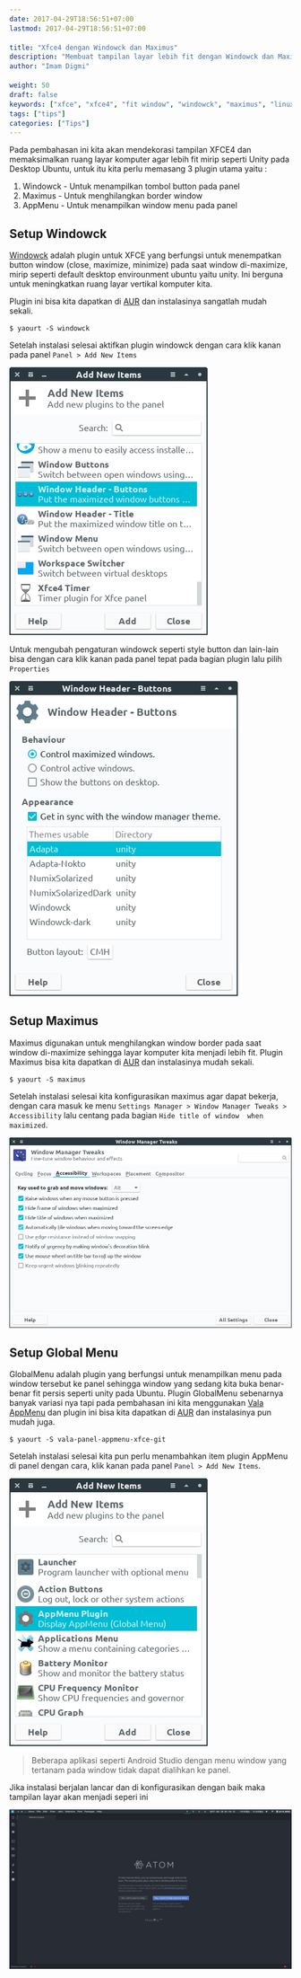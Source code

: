 ```yaml
---
date: 2017-04-29T18:56:51+07:00
lastmod: 2017-04-29T18:56:51+07:00

title: "Xfce4 dengan Windowck dan Maximus"
description: "Membuat tampilan layar lebih fit dengan Windowck dan Maximus di XFCE4"
author: "Imam Digmi"

weight: 50
draft: false
keywords: ["xfce", "xfce4", "fit window", "windowck", "maximus", "linux"]
tags: ["tips"]
categories: ["Tips"]
---
```


Pada pembahasan ini kita akan mendekorasi tampilan XFCE4 dan memaksimalkan ruang layar komputer agar lebih fit mirip seperti Unity pada Desktop Ubuntu, untuk itu kita perlu memasang 3 plugin utama yaitu :

1. Windowck - Untuk menampilkan tombol button pada panel
2. Maximus - Untuk menghilangkan border window
3. AppMenu - Untuk menampilkan window menu pada panel

## Setup Windowck
[Windowck](http://goodies.xfce.org/projects/panel-plugins/xfce4-windowck-plugin) adalah plugin untuk XFCE yang berfungsi untuk menempatkan button window (close, maximize, minimize) pada saat window di-maximize, mirip seperti default desktop envirounment ubuntu yaitu unity. Ini berguna untuk meningkatkan ruang layar vertikal komputer kita.

Plugin ini bisa kita dapatkan di [AUR](https://aur.archlinux.org/packages/xfce4-windowck-plugin/) dan instalasinya sangatlah mudah sekali.
```
$ yaourt -S windowck
```
Setelah instalasi selesai aktifkan plugin windowck dengan cara klik kanan pada panel `Panel > Add New Items`

![Figure 1](/images/xfce4-dengan-windowck-dan-maximus/1.png)

Untuk mengubah pengaturan windowck seperti style button dan lain-lain bisa dengan cara klik kanan pada panel tepat pada bagian plugin lalu pilih `Properties`

![Figure 2](/images/xfce4-dengan-windowck-dan-maximus/2.png)

## Setup Maximus
Maximus digunakan untuk menghilangkan window border pada saat window di-maximize sehingga layar komputer kita menjadi lebih fit.
Plugin Maximus bisa kita dapatkan di [AUR](https://aur.archlinux.org/packages/maximus/) dan instalasinya mudah sekali.
```
$ yaourt -S maximus
```
Setelah instalasi selesai kita konfigurasikan maximus agar dapat bekerja, dengan cara masuk ke menu `Settings Manager > Window Manager Tweaks > Accessibility` lalu centang pada bagian `Hide title of window  when maximized`.

![Figure 3](/images/xfce4-dengan-windowck-dan-maximus/3.png)

## Setup Global Menu
GlobalMenu adalah plugin yang berfungsi untuk menampilkan menu pada window tersebut ke panel sehingga window yang sedang kita buka benar-benar fit persis seperti unity pada Ubuntu. Plugin GlobalMenu sebenarnya banyak variasi nya tapi pada pembahasan ini kita menggunakan [Vala AppMenu](https://github.com/rilian-la-te/vala-panel-appmenu) dan plugin ini bisa kita dapatkan di [AUR](https://aur.archlinux.org/packages/vala-panel-appmenu-xfce-git/) dan instalasinya pun mudah juga.
```
$ yaourt -S vala-panel-appmenu-xfce-git
```
Setelah instalasi selesai kita pun perlu menambahkan item plugin AppMenu di panel dengan cara, klik kanan pada panel `Panel > Add New Items`.

![Figure 4](/images/xfce4-dengan-windowck-dan-maximus/4.png)

> Beberapa aplikasi seperti Android Studio dengan menu window yang tertanam pada window tidak dapat dialihkan ke panel.

Jika instalasi berjalan lancar dan di konfigurasikan dengan baik maka tampilan layar akan menjadi seperi ini

![Figure 5](/images/xfce4-dengan-windowck-dan-maximus/5.png)
